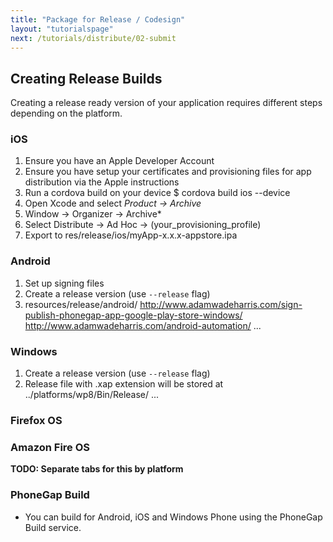```yaml
---
title: "Package for Release / Codesign"
layout: "tutorialspage"
next: /tutorials/distribute/02-submit
---
```


## Creating Release Builds

Creating a release ready version of your application requires different steps depending on the platform. 

### iOS
1. Ensure you have an Apple Developer Account
2. Ensure you have setup your certificates and provisioning files for app distribution via the Apple instructions
3. Run a cordova build on your device 
  $ cordova build ios --device
4. Open Xcode and select *Product -> Archive*
5. Window -> Organizer -> Archive*
6. Select Distribute -> Ad Hoc -> (your_provisioning_profile)
7. Export to res/release/ios/myApp-x.x.x-appstore.ipa

### Android
1. Set up signing files
2. Create a release version (use `--release` flag)
3. resources/release/android/
http://www.adamwadeharris.com/sign-publish-phonegap-app-google-play-store-windows/
http://www.adamwadeharris.com/android-automation/
...

### Windows

1. Create a release version (use `--release` flag)
2. Release file with .xap extension will be stored at  ../platforms/wp8/Bin/Release/
...

### Firefox OS

### Amazon Fire OS

**TODO: Separate tabs for this by platform**

### PhoneGap Build
- You can build for Android, iOS and Windows Phone using the PhoneGap Build service.
 
 